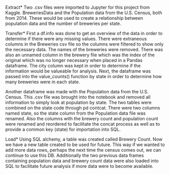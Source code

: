 
Extract* 
Two .csv files were imported to Jupyter for this project from Kaggle. BreweriesData and the Population data from the U.S. Census, both from 2014. These would be used to create a relationship between population data and the number of breweries per state. 




Transfer*
First a df.info was done to get an overview of the data in order to determine if there were any missing values. There
were extraneous columns in the Breweries csv file so the columns were filtered to show only the necessary data. The 
names of the breweries were removed. There was also an unnamed column in the brewery file which was the index of the 
original which was no longer necessary when placed in a Pandas dataframe. The city column was kept in order to determine if the information would be valueable for analysis. Next, the dataframe was passed into the value_counts() function by state in order to determine how many breweries were in each state. 

Another dataframe was made with the Population data from the U.S. Census. This .csv file was brought 
into the notebook and removed all information to simply look at population by state. The two tables were combined on 
the state code through pd contcat. There were two columns named state, so the state column from the Population data file was renamed. Also the columns with the brewery count and population count were renamed and reordered to facilitate the concat process as well as to provide a common key (state) for importation into SQL. 


Load*
Using SQL alchemy, a table was created called Brewery Count. Now we have a new table created to be used for future. 
This way if we wanted to add more data rows, perhaps the next time the census comes out, we can continue to use this 
DB. Additionally the two previous data frames containing population data and brewery count data were also loaded into 
SQL to facilitate future analysis if more data were to become available. 
